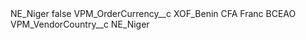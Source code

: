 <?xml version="1.0" encoding="UTF-8"?>
<CustomMetadata xmlns="http://soap.sforce.com/2006/04/metadata" xmlns:xsi="http://www.w3.org/2001/XMLSchema-instance" xmlns:xsd="http://www.w3.org/2001/XMLSchema">
    <label>NE_Niger</label>
    <protected>false</protected>
    <values>
        <field>VPM_OrderCurrency__c</field>
        <value xsi:type="xsd:string">XOF_Benin CFA Franc BCEAO</value>
    </values>
    <values>
        <field>VPM_VendorCountry__c</field>
        <value xsi:type="xsd:string">NE_Niger</value>
    </values>
</CustomMetadata>
